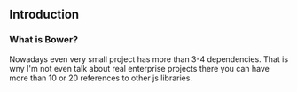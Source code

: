 ## Introduction

### What is Bower?
Nowadays even very small project has more than 3-4 dependencies. That is wny I'm not even talk about real enterprise projects there you can have more than 10 or 20 references to other js libraries. 